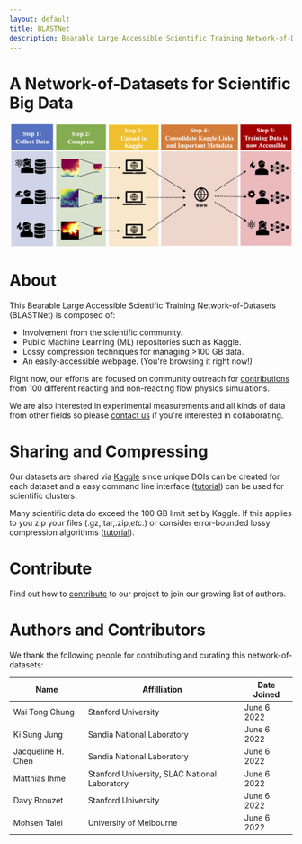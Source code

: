 ```yaml
---
layout: default
title: BLASTNet
description: Bearable Large Accessible Scientific Training Network-of-Datasets
---
```



# A Network-of-Datasets for Scientific Big Data

![approach](./assets/img/approach.png)

# About
This Bearable Large Accessible Scientific Training Network-of-Datasets (BLASTNet) is composed of:
* Involvement from the scientific community.
* Public Machine Learning (ML) repositories such as Kaggle.
* Lossy compression techniques for managing >100 GB data.
* An easily-accessible webpage. (You're browsing it right now!)

Right now, our efforts are focused on community outreach for [contributions](./contribute.html) from 100 different reacting and non-reacting flow physics simulations. 

We are also interested in experimental measurements and all kinds of data from other fields so please [contact us](./contact.html) if you're interested in collaborating.

# Sharing and Compressing

Our datasets are shared via [Kaggle](https://www.kaggle.com/) since unique DOIs can be created for each dataset and a easy command line interface ([tutorial](./tutorial.html)) can be used for scientific clusters.

Many scientific data do exceed the 100 GB limit set by Kaggle. If this applies to you zip your files (.gz,.tar,.zip,_etc._) or consider error-bounded lossy compression algorithms ([tutorial](./tutorial.html)).

# Contribute
Find out how to [contribute](./contribute.html) to our project to join our growing list of authors.

# Authors and Contributors

We thank the following people for contributing and curating this network-of-datasets:

| Name      | Affilliation | Date Joined |
| ----------| -----------  | ---------- |
| Wai Tong Chung   | Stanford University   | June 6 2022 |
| Ki Sung Jung   | Sandia National Laboratory   | June 6 2022 |
| Jacqueline H. Chen | Sandia National Laboratory   | June 6 2022 |
| Matthias Ihme | Stanford University, SLAC National Laboratory  | June 6 2022 |
| Davy Brouzet | Stanford University  | June 6 2022 |
| Mohsen Talei | University of Melbourne | June 6 2022 |



